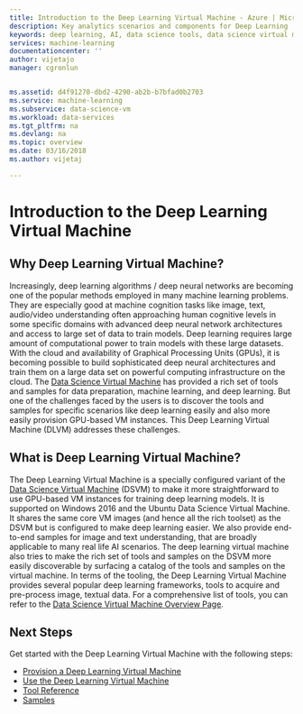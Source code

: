 ```yaml
---
title: Introduction to the Deep Learning Virtual Machine - Azure | Microsoft Docs
description: Key analytics scenarios and components for Deep Learning  Virtual Machines.
keywords: deep learning, AI, data science tools, data science virtual machine, tools for data science, linux data science
services: machine-learning
documentationcenter: ''
author: vijetajo
manager: cgronlun


ms.assetid: d4f91270-dbd2-4290-ab2b-b7bfad0b2703
ms.service: machine-learning
ms.subservice: data-science-vm
ms.workload: data-services
ms.tgt_pltfrm: na
ms.devlang: na
ms.topic: overview
ms.date: 03/16/2018
ms.author: vijetaj

---
```


# Introduction to the Deep Learning Virtual Machine

## Why Deep Learning Virtual Machine? 

Increasingly,  deep learning algorithms / deep neural networks are becoming one of the popular methods employed in many machine learning problems. They are especially good at machine cognition tasks like image, text, audio/video understanding often approaching human cognitive levels in some specific domains with advanced deep neural network architectures and access to large set of data to train models. Deep learning requires large amount of computational power to train models with these large datasets. With the cloud and availability of Graphical Processing Units (GPUs),  it is becoming possible to build sophisticated deep neural architectures and train them on a large data set on powerful computing infrastructure on the cloud.  The [Data Science Virtual Machine](overview.md) has provided a rich set of tools and samples for data preparation, machine learning, and deep learning. But one of the challenges faced by the users is to discover the tools and samples for specific scenarios like deep learning easily and also more easily provision GPU-based VM instances. This Deep Learning Virtual Machine (DLVM) addresses these challenges. 

## What is Deep Learning Virtual Machine? 
The Deep Learning Virtual Machine is a specially configured variant of the [Data Science Virtual Machine](overview.md) (DSVM) to make it more straightforward to use GPU-based VM instances for training deep learning models. It is supported on Windows 2016 and the Ubuntu Data Science Virtual Machine.  It shares the same core VM images (and hence all the rich toolset) as the DSVM but is configured to make deep learning easier. We also provide end-to-end samples for image and text understanding, that are broadly applicable to many real life AI scenarios. The deep learning virtual machine also tries to make the rich set of tools and samples on the DSVM more easily discoverable by surfacing a catalog of the tools and samples on the virtual machine. In terms of the tooling, the Deep Learning Virtual Machine provides several popular deep learning frameworks, tools to acquire and pre-process image, textual data. For a comprehensive list of tools, you can refer to the [Data Science Virtual Machine Overview Page](overview.md#whats-included-in-the-data-science-vm). 

## Next Steps

Get started with the Deep Learning Virtual Machine with the following steps:

* [Provision a Deep Learning Virtual Machine](provision-deep-learning-dsvm.md)
* [Use the Deep Learning Virtual Machine](use-deep-learning-dsvm.md)
* [Tool Reference](dsvm-deep-learning-ai-frameworks.md)
* [Samples](dsvm-samples-and-walkthroughs.md)

